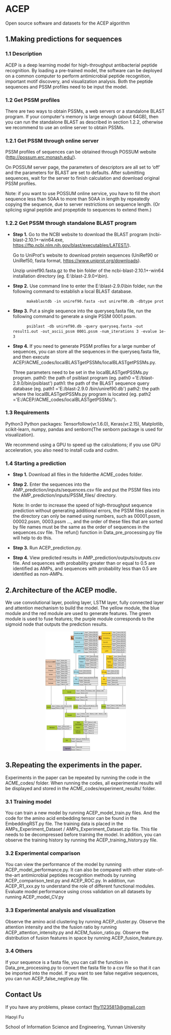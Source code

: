 # ACEP
Open source software and datasets for the ACEP algorithm

## 1.Making predictions for sequences

### 1.1 Description

ACEP is a deep learning model for high-throughput antibacterial peptide recognition. By loading a pre-trained model, the software can be deployed on a common computer to perform antimicrobial peptide recognition, important motif discovery, and visualization analysis.
Both the peptide sequences and PSSM profiles need to be input the model.

### 1.2 Get PSSM profiles

There are two ways to obtain PSSMs, a web servers or a standalone BLAST program. If your computer's memory is large enough (about 64GB), then you can run the standalone BLAST as described in section 1.2.2, otherwise we recommend to use an online server to obtain PSSMs.

### 1.2.1 Get PSSM through online server

PSSM profiles of sequences can be obtained through POSSUM website (http://possum.erc.monash.edu/). 

On POSSUM server page, the parameters of descriptors are all set to ‘off’ and the parameters for BLAST are set to defaults. After submitting sequences, wait for the server to finish calculation and download original PSSM profiles. 

Note: if you want to use POSSUM online service, you have to fill the short sequence less than 50AA to more than 50AA in length by repeatedly copying the sequence, due to server restrictions on sequence length. (Or splicing signal peptide and propeptide to sequences to extend them.)

### 1.2.2 Get PSSM through standalone BLAST program

* **Step 1.** Go to the NCBI website to download the BLAST program (ncbi-blast-2.10.1+-win64.exe, https://ftp.ncbi.nlm.nih.gov/blast/executables/LATEST/). 

    Go to UniProt's website to download protein sequences (UniRef90 or UniRef50, fasta format, https://www.uniprot.org/downloads).
    
    Unzip uniref90.fasta.gz to the bin folder of the ncbi-blast-2.10.1+-win64 installation directory (eg. E:\blast-2.9.0+\bin\).

* **Step 2.** Use command line to enter the E:\blast-2.9.0\bin folder, run the following command to establish a local BLAST database.

            makeblastdb -in uniref90.fasta -out uniref90.db -dbtype prot

* **Step 3.** Put a single sequence into the queryseq.fasta file, run the following command to generate a single PSSM 0001.pssm.

            psiblast -db uniref90.db -query queryseq.fasta -out result1.out -out_ascii_pssm 0001.pssm -num_iterations 3 -evalue 1e-3

* **Step 4.** If you need to generate PSSM profiles for a large number of sequences, you can store all the sequences in the queryseq.fasta file, and then execute ACEP/ACME_codes/localBLASTgetPSSMs/localBLASTgetPSSMs.py.

    Three parameters need to be set in the localBLASTgetPSSMs.py program.
    path0: the path of psiblast program (eg. path0 ='E:/blast-2.9.0/bin/psiblast')
    path1: the path of the BLAST sequence query database (eg. path1 ='E:/blast-2.9.0 /bin/uniref90.db')
    path2: the path where the localBLASTgetPSSMs.py program is located (eg. path2 ='E:/ACEP/ACME_codes/localBLASTgetPSSMs/').


### 1.3 Requirements

Python3
Python packages: Tensorfollow(vr.1.6.0), Keras(vr.2.15), Matplotlib, scikit-learn, numpy, pandas and senborn(The senborn package is used for visualization).

We recommend using a GPU to speed up the calculations; if you use GPU acceleration, you also need to install cuda and cudnn.

### 1.4 Starting a prediction

* **Step 1.** Download all files in the folderthe ACME_codes folder. 

* **Step 2.** Enter the sequences into the AMP_prediction/inputs/sequences.csv file and put the PSSM files into the AMP_prediction/inputs/PSSM_files/ directory.

   Note: In order to increase the speed of high-throughput sequence prediction without generating additional errors, the PSSM files placed in the directory can only be named using numbers, such as 00001.pssm, 00002.pssm, 0003.pssm ..., and the order of these files that are sorted by file names must be the same as the order of sequences in the sequences.csv file. The refun() function in Data_pre_processing.py file will help to do this.

* **Step 3.** Run ACEP_prediction.py.

* **Step 4.** View predicted results in AMP_prediction/outputs/outputs.csv file. And sequences with probability greater than or equal to 0.5 are identified as AMPs, and sequences with probability less than 0.5 are identified as non-AMPs.

## 2.Architecture of the ACEP modle.

We use convolutional layer, pooling layer, LSTM layer, fully connected layer and attention mechanism to build the model.
The yellow module, the blue module and the red module are used to generate features. The green module is used to fuse features; the purple module corresponds to the sigmoid node that outputs the prediction results.

<div align=center><img width="50%" height="50%" alt="Model_Structure" src="https://raw.githubusercontent.com/Fuhaoyi/ACEP/master/model_structure.png"/></div>


## 3.Repeating the experiments in the paper.

Experiments in the paper can be repeated by running the code in the ACME_codes/ folder. When running the codes, all experimental results will be displayed and stored in the ACME_codes/experiment_results/ folder.

### 3.1 Training model

You can train a new model by running ACEP_model_train.py files. And the code for the amino acid embedding tensor can be found in the EmbeddingRST.py file. The training data is placed in the AMPs_Experiment_Dataset / AMPs_Experiment_Dataset.zip file. This file needs to be decompressed before training the model. In addition, you can observe the training history by running the ACEP_training_history.py file.

### 3.2 Experimental comparison

You can view the performance of the model by running ACEP_model_performance.py. It can also be compared with other state-of-the-art antimicrobial peptides recognition methods by running ACEP_comparison_test.py and ACEP_ROC.py. In addition, run ACEP_R1_xxx.py to understand the role of different functional modules. Evaluate model performance using cross validation on all datasets by running ACEP_model_CV.py

### 3.3 Experimental analysis and visualization

Observe the amino acid clustering by running ACEP_cluster.py. Observe the attention intensity and the the fusion ratio by running ACEP_attention_intensity.py and ACEM_fusion_ratio.py. Observe the distribution of fusion features in space by running ACEP_fusion_feature.py.

### 3.4 Others


If your sequence is a fasta file, you can call the function in Data_pre_processing.py to convert the fasta file to a csv file so that it can be imported into the model.
If you want to see false negative sequences, you can run ACEP_false_negtive.py file.

## Contact Us

If you have any problems, please contact fhy11235813@gmail.com

Haoyi Fu

School of Information Science and Engineering, Yunnan University



